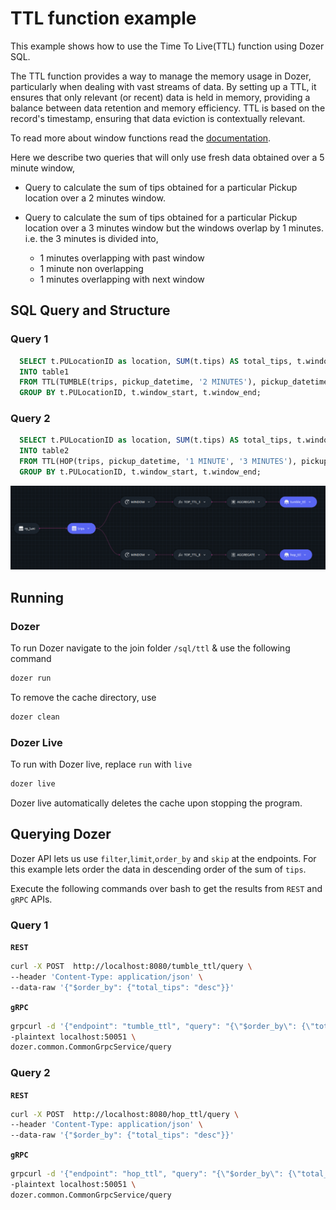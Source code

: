 # TTL function example

This example shows how to use the Time To Live(TTL) function using Dozer SQL.

The TTL function provides a way to manage the memory usage in Dozer, particularly when dealing with vast streams of data. By setting up a TTL, it ensures that only relevant (or recent) data is held in memory, providing a balance between data retention and memory efficiency. TTL is based on the record's timestamp, ensuring that data eviction is contextually relevant.

To read more about window functions read the [documentation](https://getdozer.io/docs/transforming-data/windowing#ttl).

Here we describe two queries that will only use fresh data obtained over a 5 minute window,

- Query to calculate the sum of tips obtained for a particular Pickup location over a 2 minutes window.

- Query to calculate the sum of tips obtained for a particular Pickup location over a 3 minutes window but the windows overlap by 1 minutes.
  i.e. the 3 minutes is divided into,
  - 1 minutes overlapping with past window
  - 1 minute non overlapping
  - 1 minutes overlapping with next window

## SQL Query and Structure

### Query 1

```sql
  SELECT t.PULocationID as location, SUM(t.tips) AS total_tips, t.window_start as start, t.window_end AS end
  INTO table1
  FROM TTL(TUMBLE(trips, pickup_datetime, '2 MINUTES'), pickup_datetime, '5 MINUTES') t
  GROUP BY t.PULocationID, t.window_start, t.window_end;
```

### Query 2

```sql
  SELECT t.PULocationID as location, SUM(t.tips) AS total_tips, t.window_start as start, t.window_end AS end
  INTO table2
  FROM TTL(HOP(trips, pickup_datetime, '1 MINUTE', '3 MINUTES'), pickup_datetime, '5 MINUTES') t
  GROUP BY t.PULocationID, t.window_start, t.window_end;
```

![ttl_graph](../images/ttl_graph.png)

## Running

### Dozer

To run Dozer navigate to the join folder `/sql/ttl` & use the following command

```bash
dozer run
```

To remove the cache directory, use

```bash
dozer clean
```

### Dozer Live

To run with Dozer live, replace `run` with `live`

```bash
dozer live
```

Dozer live automatically deletes the cache upon stopping the program.

## Querying Dozer

Dozer API lets us use `filter`,`limit`,`order_by` and `skip` at the endpoints. For this example lets order the data in descending order of the sum of `tips`.

Execute the following commands over bash to get the results from `REST` and `gRPC` APIs.

### Query 1

**`REST`**

```bash
curl -X POST  http://localhost:8080/tumble_ttl/query \
--header 'Content-Type: application/json' \
--data-raw '{"$order_by": {"total_tips": "desc"}}'
```

**`gRPC`**

```bash
grpcurl -d '{"endpoint": "tumble_ttl", "query": "{\"$order_by\": {\"total_tips\": \"desc\"}}"}' \
-plaintext localhost:50051 \
dozer.common.CommonGrpcService/query
```

### Query 2

**`REST`**

```bash
curl -X POST  http://localhost:8080/hop_ttl/query \
--header 'Content-Type: application/json' \
--data-raw '{"$order_by": {"total_tips": "desc"}}'
```

**`gRPC`**

```bash
grpcurl -d '{"endpoint": "hop_ttl", "query": "{\"$order_by\": {\"total_tips\": \"desc\"}}"}' \
-plaintext localhost:50051 \
dozer.common.CommonGrpcService/query
```
